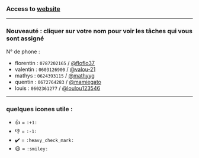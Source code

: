 ### Access to [website](https://info-ormatique.github.io/website/index.html)

<!-- NE JAMAIS MODIFIER CE FICHIER, CORDIALEMENT @loulou123546 -->

---

### Nouveauté : cliquer sur votre nom pour voir les tâches qui vous sont assigné

N° de phone : 

- florentin : `0787202165` / [@floflo37](https://github.com/Info-Ormatique/website/issues?utf8=%E2%9C%93&q=is%3Aopen%20assignee%3Afloflo37)
- valentin : `0603126900` / [@valou-21](https://github.com/Info-Ormatique/website/issues?utf8=%E2%9C%93&q=is%3Aopen%20assignee%3Avalou-21)
- mathys : `0624393115` / [@mathyyg](https://github.com/Info-Ormatique/website/issues?utf8=%E2%9C%93&q=is%3Aopen%20assignee%3Amathyyg)
- quentin : `0672764283` / [@mamiegato](https://github.com/Info-Ormatique/website/issues?utf8=%E2%9C%93&q=is%3Aopen%20assignee%3Amamiegato)
- louis : `0602361277` / [@loulou123546](https://github.com/Info-Ormatique/website/issues?utf8=%E2%9C%93&q=is%3Aopen%20assignee%3Aloulou123546)

---

### quelques icones utile :

- :+1: = `:+1:`
- :-1: = `:-1:`
- :heavy_check_mark: = `:heavy_check_mark:`
- :smiley: = `:smiley:`
